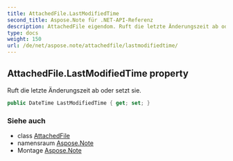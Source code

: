 ```yaml
---
title: AttachedFile.LastModifiedTime
second_title: Aspose.Note für .NET-API-Referenz
description: AttachedFile eigendom. Ruft die letzte Änderungszeit ab oder setzt sie.
type: docs
weight: 150
url: /de/net/aspose.note/attachedfile/lastmodifiedtime/
---
```

## AttachedFile.LastModifiedTime property

Ruft die letzte Änderungszeit ab oder setzt sie.

```csharp
public DateTime LastModifiedTime { get; set; }
```

### Siehe auch

* class [AttachedFile](../)
* namensraum [Aspose.Note](../../attachedfile/)
* Montage [Aspose.Note](../../../)


